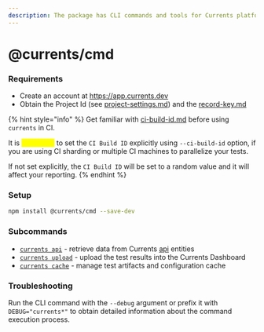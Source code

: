 ```yaml
---
description: The package has CLI commands and tools for Currents platform
---
```


# @currents/cmd

### Requirements

* Create an account at https://app.currents.dev
* Obtain the Project Id (see [project-settings.md](../../../dashboard/projects/project-settings.md "mention")) and the [record-key.md](../../../guides/record-key.md "mention")&#x20;

{% hint style="info" %}
Get familiar with  [ci-build-id.md](../../../guides/ci-build-id.md "mention") before using `currents` in CI.&#x20;

It is <mark style="color:yellow;">**important**</mark> to set the `CI Build ID` explicitly using `--ci-build-id` option, if you are using CI sharding or multiple CI machines to parallelize your tests.&#x20;

If not set explicitly, the `CI Build ID` will be set to a random value and it will affect your reporting.
{% endhint %}

### Setup

```sh
npm install @currents/cmd --save-dev
```

### Subcommands

* [`currents api`](currents-api.md) - retrieve data from Currents [api](../../api/ "mention") entities
* [`currents upload`](currents-upload.md) - upload the test results into the Currents Dashboard
* [`currents cache`](currents-cache.md) - manage test artifacts and configuration cache

### Troubleshooting

Run the CLI command with the `--debug` argument or prefix it with `DEBUG="currents*"` to obtain detailed information about the command execution process.
